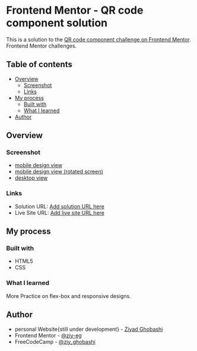 # Frontend Mentor - QR code component solution

This is a solution to the [QR code component challenge on Frontend Mentor](https://www.frontendmentor.io/challenges/qr-code-component-iux_sIO_H). Frontend Mentor challenges. 

## Table of contents

- [Overview](#overview)
  - [Screenshot](#screenshot)
  - [Links](#links)
- [My process](#my-process)
  - [Built with](#built-with)
  - [What I learned](#what-i-learned)
- [Author](#author)


## Overview

### Screenshot

- [mobile design view](design/mobile-design.png)
- [mobile design view (rotated screen)](design/mobile-design-rotate.png)
- [desktop view](design/desktop-design.jpg)

### Links

- Solution URL: [Add solution URL here](https://your-solution-url.com)
- Live Site URL: [Add live site URL here](https://your-live-site-url.com)

## My process

### Built with

- HTML5
- CSS

### What I learned

More Practice on flex-box and responsive designs.

## Author

- personal Website{still under development} - [Ziyad Ghobashi](https://www.ziy-eg.net)
- Frontend Mentor - [@ziy-eg](https://www.frontendmentor.io/profile/ziy-eg)
- FreeCodeCamp - [@ziy_ghobashi](https://www.freecodecamp.org/ziy_ghobashi)
